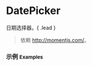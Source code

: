 # DatePicker

日期选择器。{ .lead }

> 依赖 <http://momentjs.com/>。

### 示例 <small>Examples</small>

<div bx-name="components/datepicker/ancient" data-type="date time" data-unlimit="2099-1-1" data-pages="3" data-range="['2016-05-10', '2016-06-10']" bx-ready="alert(1)"></div>
<div bx-name="components/datepicker/ancient" data-type="date time" data-unlimit="2099-1-1" data-pages="2" bx-ready="alert(1)"></div>
<div bx-name="components/datepicker/ancient" data-type="date time" data-pages="3"></div>
<div bx-name="components/datepicker/ancient" data-type="date time" data-pages="4" bx-ready="alert(1)"></div>

<div bx-name="components/datepicker/ancient" data-type="time"></div>

<script type="text/javascript">
    require(['css!dependencies/bootstrap/dist/css/bootstrap.min.css'])
    // require(['css!dependencies/brix-components/css-tool/components.css'])
    require(['css!dependencies/brix-components/datepicker/ancient/datepicker.css'])
    require(['css!dependencies/brix-components/css-tool/minecraft.css'])

    require(['brix/loader', 'brix/event'], function(Loader, EventManager) {
        Loader.boot(function() {
            var instances = Loader.query('components/datepicker/ancient')
            instances.on('change.datepicker unchange.datepicker', function(event, date, type) {
                console.log(
                    event.type,
                    event.namespace,
                    type, 
                    date.format('YYYY-MM-DD HH:mm:ss.SSS')
                )
            })
        })
    })
</script>
